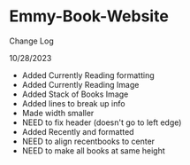 # Emmy-Book-Website
Change Log

10/28/2023
 - Added Currently Reading formatting
 - Added Currently Reading Image
 - Added Stack of Books Image
 - Added lines to break up info
 - Made width smaller
 - NEED to fix header (doesn't go to left edge)
 - Added Recently and formatted
 - NEED to align recentbooks to center
 - NEED to make all books at same height